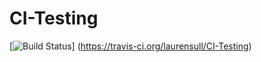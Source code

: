 CI-Testing
==========
[![Build Status](https://travis-ci.org/laurensull/CI-Testing.svg)] (https://travis-ci.org/laurensull/CI-Testing)
